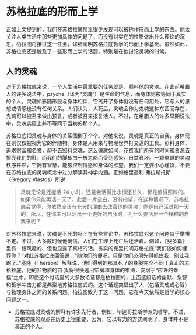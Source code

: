 # 苏格拉底的形而上学

正如上文提到的，我们在苏格拉底那里很少发现可以被称作形而上学的东西。他太关注人类生活中那些更加具体的问题了，而没有对实在的性质做出什么理论的沉思。柏拉图将接过这一任务，详细阐明苏格拉底哲学的形而上学基础。虽然如此，苏格拉底还是触及了一些形而上学的话题，特别是在他讨论灵魂的时候。

## 人的灵魂

对于苏格拉底来说，一个人生活中最重要的任务就是，照料他的灵魂。在此前希腊人的许多说法中，psyche（译为“灵魂”）是生命的气息，而身体则被等同于真实的个人。灵魂如影随形般与身体相伴，它离开了身体就没有任何用处，它与人的思想或情感也没有任何关系。人们认为，人死后，灵魂会作为鬼魂这种东西而存在，鬼魂可以被召来做出预言，或者被召来报复活人。不过，在希腊人的许多早期说法中，灵魂实际上并不等同于当初的那个人。

苏格拉底把灵魂与身体的关系图倒了个个。对他来说，灵魂是真正的自我，身体现在则仅仅被视为它的伴随物。身体是人用来与物理世界打交道的工具。照料身体，追求财富和名誉，却不去照料灵魂，这么做就如同，花费我们所有的时间和资源去擦亮我们的鞋，而我们的脚却由于被忽略而受到感染，日益衰坏。一颗卓越的灵魂秩序井然，它拥有智慧，能够控制情感和身体的欲望。我们一定要小心谨慎，不要在苏格拉底的灵魂概念中过分解读其神学内涵。正如格里高利·弗拉斯托斯（Gregory Vlastos）所说：

> 灵魂无论是还能活 24 小时，还是会活得比永恒还长久，都是值得照料的。如果你只能再活一天了，此后一片空白，没有指望，在这种情况下，苏格拉底会觉得，你依然应该有充分的理由去改善你的灵魂；你是自己活过那一天的，所以，在你本可以活出一个更好的自我时，为什么要活出一个糟糕的自我来呢？

对苏格拉底来说，灵魂是不死的吗？在有些言论中，苏格拉底对这个问题似乎举棋不定。不过，大多数时候他确信，人们在生理上死亡后还活着。例如，《斐多篇》里有一段风趣的、但也显露了真相的话。务实的克里托问苏格拉底“我们该如何埋葬你？”对此苏格拉底回答说，“随你们的便吧，只是你们必须先得抓住我，别让我跑了。”塞隆（Thereon）解释说，他们得到的那具死了的身躯完全不同于真正的苏格拉底，他的非物质的自 我将很快逃出牢房和身体的束缚，安居于“应许的幸福”之中。即使这个对话里的大多数论证都是柏拉图的，上面这段话的幽默、急智和哲学冲击力都是典型地苏格拉底式的。这个话题突显出了人（包括灵魂或心智）与物理身体之间的关系问题。柏拉图致力于这一问题，它在今天依然是哲学的核心问题之一。

* 苏格拉底对灵魂的解释有许多先行者，例如，毕达哥拉斯学派的哲学。不过，苏格拉底的观点在历史上很重要，因为，它以有力的方式阐明了，身体并不是真正的个人。
